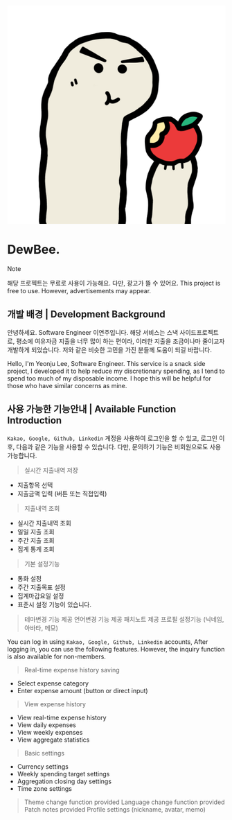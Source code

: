 ![Dewbee](./.github/assets/dewbee_logo.png)

# DewBee.

> [!NOTE]
> 해당 프로젝트는 무료로 사용이 가능해요.
> 다만, 광고가 뜰 수 있어요.
> This project is free to use.
> However, advertisements may appear.

## 개발 배경 | Development Background
안녕하세요. Software Engineer 이연주입니다.
해당 서비스는 스낵 사이드프로젝트로,
평소에 여유자금 지출을 너무 많이 하는 편이라, 이러한 지출을 조금이나마 줄이고자 개발하게 되었습니다.
저와 같은 비슷한 고민을 가진 분들께 도움이 되길 바랍니다.

Hello, I'm Yeonju Lee, Software Engineer.
This service is a snack side project,
I developed it to help reduce my discretionary spending, as I tend to spend too much of my disposable income.
I hope this will be helpful for those who have similar concerns as mine.

## 사용 가능한 기능안내 | Available Function Introduction
`Kakao, Google, Github, Linkedin` 계정을 사용하여 로그인을 할 수 있고,
로그인 이후, 다음과 같은 기능을 사용할 수 있습니다.
다만, 문의하기 기능은 비회원으로도 사용 가능합니다.

> 실시간 지출내역 저장
  - 지출항목 선택
  - 지출금액 입력 (버튼 또는 직접입력)
> 지출내역 조회
  - 실시간 지출내역 조회
  - 일일 지출 조회
  - 주간 지출 조회
  - 집계 통계 조회
> 기본 설정기능
  - 통화 설정
  - 주간 지출목표 설정
  - 집계마감요일 설정
  - 표준시 설정 기능이 있습니다.
> 테마변경 기능 제공
> 언어변경 기능 제공
> 패치노트 제공
> 프로필 설정기능 (닉네임, 아바타, 메모)

You can log in using `Kakao, Google, Github, Linkedin` accounts,
After logging in, you can use the following features.
However, the inquiry function is also available for non-members.

> Real-time expense history saving
  - Select expense category
  - Enter expense amount (button or direct input)
> View expense history
  - View real-time expense history
  - View daily expenses
  - View weekly expenses
  - View aggregate statistics
> Basic settings
  - Currency settings
  - Weekly spending target settings
  - Aggregation closing day settings
  - Time zone settings
> Theme change function provided
> Language change function provided
> Patch notes provided
> Profile settings (nickname, avatar, memo)
